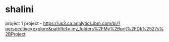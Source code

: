 # shalini
project 1
project - https://us3.ca.analytics.ibm.com/bi/?perspective=explore&pathRef=.my_folders%2FMy%2Bprjt%2FDk%2527s%2BProject
